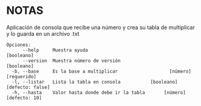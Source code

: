 # NOTAS
Aplicación de consola que recibe una número y crea su tabla de multiplicar y lo guarda en un archivo .txt

```
Opciones:
      --help     Muestra ayuda                                        [booleano]
      --version  Muestra número de versión                            [booleano]
  -b, --base     Es la base a multiplicar                   [número] [requerido]
  -l, --listar   Lista la tabla en consola           [booleano] [defecto: false]
  -h, --hasta    Valor hasta donde debe ir la tabla       [número] [defecto: 10]

```